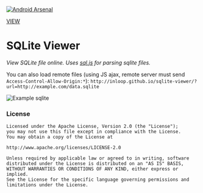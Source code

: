 [![Android Arsenal](https://img.shields.io/badge/Android%20Arsenal-SQLite%20Viewer-brightgreen.svg?style=flat)](http://android-arsenal.com/details/1/2497)

[VIEW](https://ricardojlrufino.github.io/sqlite-viewer)

SQLite Viewer
============

*View SQLite file online. Uses [sql.js](https://github.com/kripken/sql.js/) for parsing sqlite files.*

You can also load remote files (using JS ajax, remote server must send `Access-Control-Allow-Origin:*`):
`http://inloop.github.io/sqlite-viewer/?url=http://example.com/data.sqlite`

![](/img/preview.png?raw=true "Example sqlite")

### License
    Licensed under the Apache License, Version 2.0 (the "License");
    you may not use this file except in compliance with the License.
    You may obtain a copy of the License at
    
    http://www.apache.org/licenses/LICENSE-2.0
    
    Unless required by applicable law or agreed to in writing, software
    distributed under the License is distributed on an "AS IS" BASIS,
    WITHOUT WARRANTIES OR CONDITIONS OF ANY KIND, either express or implied.
    See the License for the specific language governing permissions and
    limitations under the License.
